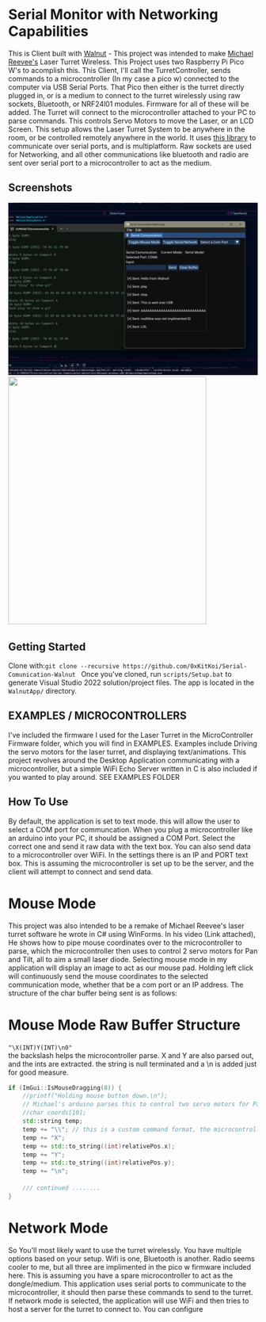 # Serial Monitor with Networking Capabilities

This is Client built with [Walnut](https://github.com/TheCherno/Walnut) - This project was intended to make [Michael Reevee's](https://youtu.be/_P24em7Auq0?si=aHVvcCby17MTgddT) Laser Turret Wireless. This Project uses two Raspberry Pi Pico W's to acomplish this. This Client, I'll call the TurretController, sends commands to a microcontroller (In my case a pico w) connected to the computer via USB Serial Ports. That Pico then either is the turret directly plugged in, or is a medium to connect to the turret wirelessly using raw sockets, Bluetooth, or NRF24l01 modules. Firmware for all of these will be added. The Turret will connect to the microcontroller attached to your PC to parse commands. This controls Servo Motors to move the Laser, or an LCD Screen. This setup allows the Laser Turret System to be anywhere in the room, or be controlled remotely anywhere in the world. It uses [this library](https://gitlab.com/Teuniz/RS-232) to communicate over serial ports, and is multiplatform. Raw sockets are used for Networking, and all other communications like bluetooth and radio are sent over serial port to a microcontroller to act as the medium.

## Screenshots
![Main Page](https://github.com/0xKitKoi/Serial-Comunication-Walnut/blob/master/EXAMPLES/Images/Screenshot.png)
<img src="https://github.com/0xKitKoi/Serial-Comunication-Walnut/blob/master/EXAMPLES/Images/Demo.gif" width="400" height="500"/>


## Getting Started
Clone with:```git clone --recursive https://github.com/0xKitKoi/Serial-Comunication-Walnut ``` Once you've cloned, run `scripts/Setup.bat` to generate Visual Studio 2022 solution/project files. The app is located in the `WalnutApp/` directory. 

## EXAMPLES / MICROCONTROLLERS
I've included the firmware I used for the Laser Turret in the MicroController Firmware folder, which you will find in EXAMPLES. Examples include Driving the servo motors for the laser turret, and displaying text/animations. This project revolves around the Desktop Application communicating with a microcontroller, but a simple WiFi Echo Server written in C is also included if you wanted to play around. SEE EXAMPLES FOLDER


## How To Use
By default, the application is set to text mode. this will allow the user to select a COM port for communcation. When you plug a microcontroller like an arduino into your PC, it should be assigned a COM Port. Select the correct one and send it raw data with the text box.
You can also send data to a microcontroller over WiFi. In the settings there is an IP and PORT text box. This is assuming the microcontroller is set up to be the server, and the client will attempt to connect and send data. 

# Mouse Mode
This project was also intended to be a remake of Michael Reevee's laser turret software he wrote in C# using WinForms. In his video (Link attached), He shows how to pipe mouse coordinates over to the microcontroller to parse, which the microcontroller then uses to control 2 servo motors for Pan and Tilt, all to aim a small laser diode. Selecting mouse mode in my application will display an image to act as our mouse pad. Holding left click will continuously send the mouse coordinates to the selected communication mode, whether that be a com port or an IP address. The structure of the char buffer being sent is as follows:

# Mouse Mode Raw Buffer Structure
```"\X(INT)Y(INT)\n0"``` \
the backslash helps the microcontroller parse. X and Y are also parsed out, and the ints are extracted. the string is null terminated and a \n is added just for good measure. 

```C++
if (ImGui::IsMouseDragging(0)) {
    //printf("Holding mouse button down.\n");
    // Michael's arduino parses this to control two servo motors for Pan And Yaw. Yee Haw.
    //char coords[10];
    std::string temp;
    temp += "\\"; // this is a custom command format, the microcontroller will parse this for the ints.
    temp += "X";
    temp += std::to_string((int)relativePos.x);
    temp += "Y";
    temp += std::to_string((int)relativePos.y);
    temp += "\n";

    /// continued ........
}
```

# Network Mode
So You'll most likely want to use the turret wirelessly. You have multiple options based on your setup. Wifi is one, Bluetooth is another. Radio seems cooler to me, but all three are implimented in the pico w firmware included here. This is assuming you have a spare microcontroller to act as the dongle/medium. This application uses serial ports to communicate to the microcontroller, it should then parse these commands to send to the turret. If network mode is selected, the application will use WiFi and then tries to host a server for the turret to connect to. You can configure 
